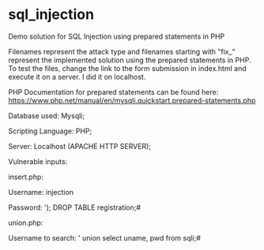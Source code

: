 # sql_injection
Demo solution for SQL Injection using prepared statements in PHP

Filenames represent the attack type and filenames starting with "fix_" represent the implemented solution using the prepared statements in PHP.
To test the files, change the link to the form submission in index.html and execute it on a server. I did it on localhost.

PHP Documentation for prepared statements can be found here: https://www.php.net/manual/en/mysqli.quickstart.prepared-statements.php

Database used: Mysqli;

Scripting Language: PHP;

Server: Localhost (APACHE HTTP SERVER);


Vulnerable inputs: 

insert.php: 	

Username: injection

Password: '); DROP TABLE registration;# 


union.php:

Username to search: ' union select uname, pwd from sqli;#
